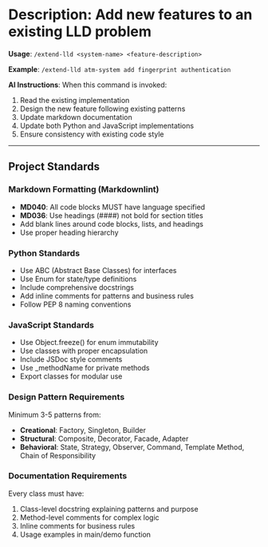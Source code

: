 # Description: Add new features to an existing LLD problem

**Usage**: `/extend-lld <system-name> <feature-description>`

**Example**: `/extend-lld atm-system add fingerprint authentication`

**AI Instructions**:
When this command is invoked:

1. Read the existing implementation
2. Design the new feature following existing patterns
3. Update markdown documentation
4. Update both Python and JavaScript implementations
5. Ensure consistency with existing code style

---

## Project Standards

### Markdown Formatting (Markdownlint)

- **MD040**: All code blocks MUST have language specified
- **MD036**: Use headings (####) not bold for section titles
- Add blank lines around code blocks, lists, and headings
- Use proper heading hierarchy

### Python Standards

- Use ABC (Abstract Base Classes) for interfaces
- Use Enum for state/type definitions
- Include comprehensive docstrings
- Add inline comments for patterns and business rules
- Follow PEP 8 naming conventions

### JavaScript Standards

- Use Object.freeze() for enum immutability
- Use classes with proper encapsulation
- Include JSDoc style comments
- Use _methodName for private methods
- Export classes for modular use

### Design Pattern Requirements

Minimum 3-5 patterns from:

- **Creational**: Factory, Singleton, Builder
- **Structural**: Composite, Decorator, Facade, Adapter
- **Behavioral**: State, Strategy, Observer, Command, Template Method, Chain of Responsibility

### Documentation Requirements

Every class must have:

1. Class-level docstring explaining patterns and purpose
2. Method-level comments for complex logic
3. Inline comments for business rules
4. Usage examples in main/demo function
